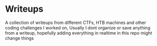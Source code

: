 # Writeups

A collection of writeups from different CTFs, HTB machines and other coding challenges I worked on,
Usually I dont organize or save anything from a writeup, hopefully adding everything in realtime in this repo might change things

